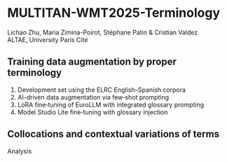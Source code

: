 # MULTITAN-WMT2025-Terminology

Lichao Zhu, Maria Zimina-Poirot, Stéphane Patin & Cristian Valdez\
ALTAE, University Paris Cité

## Training data augmentation by proper terminology
  1. Development set using the ELRC English–Spanish corpora
  2. AI-driven data augmentation via few‑shot prompting
  3. LoRA fine‑tuning of EuroLLM with integrated glossary prompting
  4. Model Studio Lite fine‑tuning with glossary injection

## Collocations and contextual variations of terms
  Analysis 
